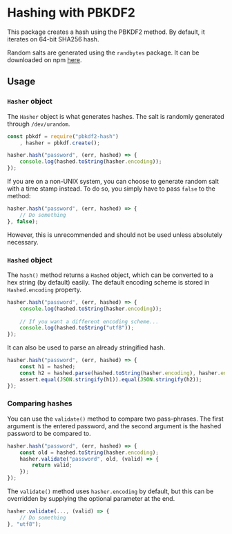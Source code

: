 # Hashing with PBKDF2
This package creates a hash using the PBKDF2 method. By default, it iterates on 64-bit SHA256 hash.

Random salts are generated using the `randbytes` package. It can be downloaded on npm [here](https://www.npmjs.com/package/randbytes).

## Usage
### `Hasher` object
The `Hasher` object is what generates hashes. The salt is randomly generated through `/dev/urandom`.

```javascript
const pbkdf = require("pbkdf2-hash")
    , hasher = pbkdf.create();

hasher.hash("password", (err, hashed) => {
    console.log(hashed.toString(hasher.encoding));
});
```

If you are on a non-UNIX system, you can choose to generate random salt with a time stamp instead. To do so, you simply have to pass `false` to the method:

```javascript
hasher.hash("password", (err, hashed) => {
    // Do something
}, false);
```

However, this is unrecommended and should not be used unless absolutely necessary.

### `Hashed` object
The `hash()` method returns a `Hashed` object, which can be converted to a hex string (by default) easily. The default encoding scheme is stored in `Hashed.encoding` property.

```javascript
hasher.hash("password", (err, hashed) => {
    console.log(hashed.toString(hasher.encoding));
    
    // If you want a different encoding scheme...
    console.log(hashed.toString("utf8"));
});
```

It can also be used to parse an already stringified hash.
```javascript
hasher.hash("password", (err, hashed) => {
    const h1 = hashed;
    const h2 = hashed.parse(hashed.toString(hasher.encoding), hasher.encoding);
    assert.equal(JSON.stringify(h1)).equal(JSON.stringify(h2));
});
```

### Comparing hashes
You can use the `validate()` method to compare two pass-phrases. The first argument is the entered password, and the second argument is the hashed password to be compared to.

```javascript
hasher.hash("password", (err, hashed) => {
    const old = hashed.toString(hasher.encoding);
    hasher.validate("password", old, (valid) => {
        return valid;
    });
});
```

The `validate()` method uses `hasher.encoding` by default, but this can be overridden by supplying the optional parameter at the end.

```javascript
hasher.validate(..., (valid) => {
    // Do something
}, "utf8");
```
